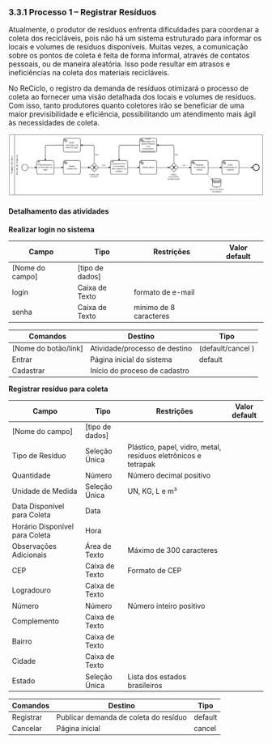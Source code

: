 ### 3.3.1 Processo 1 – Registrar Resíduos

Atualmente, o produtor de resíduos enfrenta dificuldades para coordenar a coleta dos recicláveis, pois não há um sistema estruturado para informar os locais e volumes de resíduos disponíveis. Muitas vezes, a comunicação sobre os pontos de coleta é feita de forma informal, através de contatos pessoais, ou de maneira aleatória. Isso pode resultar em atrasos e ineficiências na coleta dos materiais recicláveis.

No ReCiclo, o registro da demanda de resíduos otimizará o processo de coleta ao fornecer uma visão detalhada dos locais e volumes de resíduos. Com isso, tanto produtores quanto coletores irão se beneficiar de uma maior previsibilidade e eficiência, possibilitando um atendimento mais ágil às necessidades de coleta.

![Exemplo de um Modelo BPMN do PROCESSO 1](images/processo-1-registrar-residuos.png "Modelo BPMN do Processo de Registrar Resíduos.")

#### Detalhamento das atividades

**Realizar login no sistema**

| **Campo**       | **Tipo**         | **Restrições**         | **Valor default** |
| --------------- | ---------------- | ---------------------- | ----------------- |
| [Nome do campo] | [tipo de dados]  |                        |                   |
| login           | Caixa de Texto   | formato de e-mail      |                   |
| senha           | Caixa de Texto   | mínimo de 8 caracteres |                   |

| **Comandos**         |  **Destino**                   | **Tipo**          |
| -------------------- | ------------------------------ | ----------------- |
| [Nome do botão/link] | Atividade/processo de destino  | (default/cancel  )|
| Entrar               | Página inicial do sistema      | default           |
| Cadastrar            | Início do proceso de cadastro  |                   |

**Registrar resíduo para coleta**

| **Campo**                      | **Tipo**         | **Restrições**                                                 | **Valor default** |
| ------------------------------ | ---------------- | -------------------------------------------------------------- | ----------------- |
| [Nome do campo]                | [tipo de dados]  |                                                                |                   |
| Tipo de Resíduo                | Seleção Única    | Plástico, papel, vidro, metal, resíduos eletrônicos e tetrapak |                   |
| Quantidade                     | Número           | Número decimal positivo                                        |                   |
| Unidade de Medida              | Seleção Única    | UN, KG, L e m³                                                 |                   |
| Data Disponível para Coleta    | Data             |                                                                |                   |
| Horário Disponível para Coleta | Hora             |                                                                |                   |
| Observações Adicionais         | Área de Texto    | Máximo de 300 caracteres                                       |                   |
| CEP                            | Caixa de Texto   | Formato de CEP                                                 |                   |
| Logradouro                     | Caixa de Texto   |                                                                |                   |
| Número                         | Número           | Número inteiro positivo                                        |                   |
| Complemento                    | Caixa de Texto   |                                                                |                   |
| Bairro                         | Caixa de Texto   |                                                                |                   |
| Cidade                         | Caixa de Texto   |                                                                |                   |
| Estado                         | Seleção Única    | Lista dos estados brasileiros                                  |                   |

| **Comandos**         |  **Destino**                                 | **Tipo**          |
| ---------------------| ---------------------------------------------| ------------------|
| Registrar            | Publicar demanda de coleta do resíduo        | default           |
| Cancelar             | Página inicial                               | cancel            |
